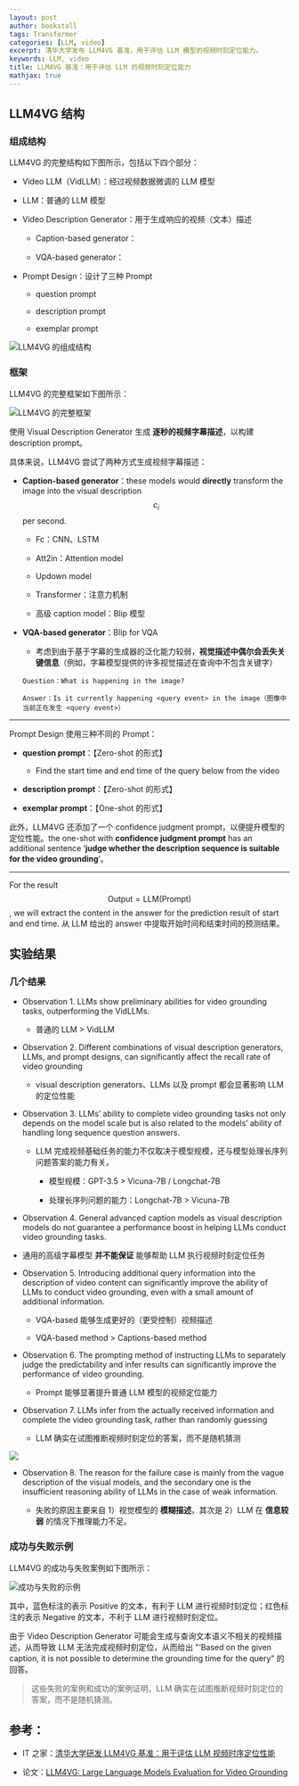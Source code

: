 ```yaml
---
layout: post
author: bookstall
tags: Transformer
categories: [LLM, video]
excerpt: 清华大学发布 LLM4VG 基准，用于评估 LLM 模型的视频时刻定位能力。
keywords: LLM, video
title: LLM4VG 基准：用于评估 LLM 的视频时刻定位能力
mathjax: true
---
```


## LLM4VG 结构

### 组成结构

LLM4VG 的完整结构如下图所示，包括以下四个部分：

- Video LLM（VidLLM）：经过视频数据微调的 LLM 模型

- LLM：普通的 LLM 模型

- Video Description Generator：用于生成响应的视频（文本）描述
  
  - Caption-based generator：

  - VQA-based generator：

- Prompt Design：设计了三种 Prompt

  - question prompt

  - description prompt

  - exemplar prompt

![LLM4VG 的组成结构](https://img.ithome.com/newsuploadfiles/2023/12/e2628509-a607-4226-97ed-a74b07384e40.png?x-bce-process=image/format,f_avif)


### 框架

LLM4VG 的完整框架如下图所示：

![LLM4VG 的完整框架](https://img.ithome.com/newsuploadfiles/2023/12/bbada6af-24df-40da-873b-419a8941f204.png?x-bce-process=image/format,f_avif)


使用 Visual Description Generator 生成 **逐秒的视频字幕描述**，以构建 description prompt。

具体来说，LLM4VG 尝试了两种方式生成视频字幕描述：

- **Caption-based generator**：these models would **directly** transform the image into the visual description $$c_i$$ per second.
  
  - Fc：CNN、LSTM

  - Att2in：Attention model
  
  - Updown model
  
  - Transformer：注意力机制
  
  - 高级 caption model：Blip 模型

- **VQA-based generator**：Blip for VQA

  - 考虑到由于基于字幕的生成器的泛化能力较弱，**视觉描述中偶尔会丢失关键信息**（例如，字幕模型提供的许多视觉描述在查询中不包含关键字）

  ```shell
  Question：What is happening in the image?

  Answer：Is it currently happening <query event> in the image（图像中当前正在发生 <query event>）
  ```

---

Prompt Design 使用三种不同的 Prompt：

- **question prompt**：【Zero-shot 的形式】
	
    - Find the start time and end time of the query below from the video

- **description prompt**：【Zero-shot 的形式】

- **exemplar prompt**：【One-shot 的形式】

此外，LLM4VG 还添加了一个 confidence judgment prompt，以便提升模型的定位性能。the one-shot with **confidence judgment prompt** has an additional sentence ‘**judge whether the description sequence is suitable for the video grounding**’。

---

For the result $$\text{Output} = \text{LLM}(\text{Prompt})$$, we will extract the content in the answer for the prediction result of start and  end time. 从 LLM 给出的 answer 中提取开始时间和结束时间的预测结果。


## 实验结果

### 几个结果

- Observation 1. LLMs show preliminary abilities for video grounding tasks, outperforming the VidLLMs.

  - 普通的 LLM > VidLLM

- Observation 2. Different combinations of visual description generators, LLMs, and prompt designs, can significantly affect the recall rate of video grounding

  - visual description generators、LLMs 以及 prompt 都会显著影响 LLM 的定位性能

- Observation 3. LLMs’ ability to complete video grounding tasks not only depends on the model scale but is also related to the models’ ability of handling long sequence  question answers.

  - LLM 完成视频基础任务的能力不仅取决于模型规模，还与模型处理长序列问题答案的能力有关。
   
    - 模型规模：GPT-3.5 > Vicuna-7B / Longchat-7B

    - 处理长序列问题的能力：Longchat-7B > Vicuna-7B

- Observation 4. General advanced caption models as visual description models do not guarantee a performance  boost in helping LLMs conduct video grounding tasks.

 - 通用的高级字幕模型 **并不能保证** 能够帮助 LLM 执行视频时刻定位任务

- Observation 5. Introducing additional query information into the description of video content can significantly improve the ability of LLMs to conduct video grounding, even with a small amount of additional information.

  - VQA-based 能够生成更好的（更受控制）视频描述
 
  - VQA-based method > Captions-based method

- Observation 6. The prompting method of instructing LLMs to separately judge the predictability and infer results can significantly improve the performance of video grounding.

  - Prompt 能够显著提升普通 LLM 模型的视频定位能力

- Observation 7. LLMs infer from the actually received information and complete the video grounding task,  rather than randomly guessing

  - LLM 确实在试图推断视频时刻定位的答案，而不是随机猜测

![](https://img.ithome.com/newsuploadfiles/2023/12/07704d4b-bc51-4bd0-a3e8-1b618cf2bc84.png?x-bce-process=image/format,f_avif)

- Observation 8. The reason for the failure case is mainly from the vague description of the visual models, and  the secondary one is the insufficient reasoning ability of LLMs in the case of weak information.

  - 失败的原因主要来自 1）视觉模型的 **模糊描述**，其次是 2）LLM 在 **信息较弱** 的情况下推理能力不足。

### 成功与失败示例

LLM4VG 的成功与失败案例如下图所示：

![成功与失败的示例](https://img.ithome.com/newsuploadfiles/2023/12/8f9719ce-8d5b-4561-aeea-b3c27ad90cdf.png?x-bce-process=image/format,f_avif)

其中，蓝色标注的表示 Positive 的文本，有利于 LLM 进行视频时刻定位；红色标注的表示 Negative 的文本，不利于 LLM 进行视频时刻定位。

由于 Video Description Generator 可能会生成与查询文本语义不相关的视频描述，从而导致 LLM 无法完成视频时刻定位，从而给出 "‘Based on the given caption, it is not possible to determine the grounding time for the query" 的回答。

> 这些失败的案例和成功的案例证明，LLM 确实在试图推断视频时刻定位的答案，而不是随机猜测。


## 参考：

- IT 之家：[清华大学研发 LLM4VG 基准：用于评估 LLM 视频时序定位性能](https://www.ithome.com/0/742/391.htm)

- 论文：[LLM4VG: Large Language Models Evaluation for Video Grounding](https://arxiv.org/abs/2312.14206)